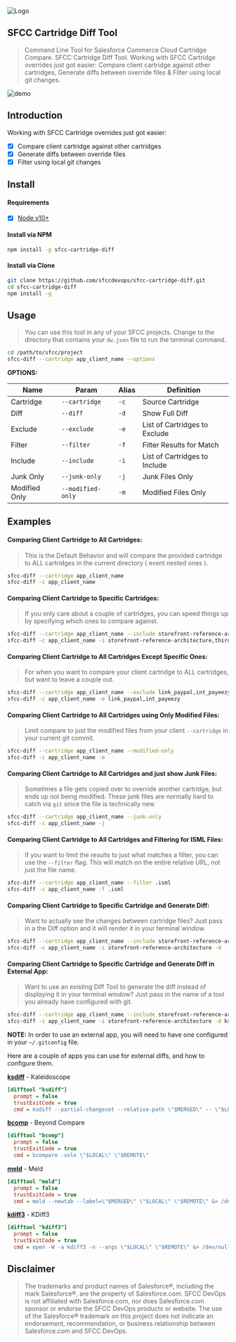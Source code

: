 ![Logo](https://sfccdevops.s3.amazonaws.com/logo-128.png "Logo")

SFCC Cartridge Diff Tool
---

> Command Line Tool for Salesforce Commerce Cloud Cartridge Compare.  SFCC Cartridge Diff Tool.  Working with SFCC Cartridge overrides just got easier:  Compare client cartridge against other cartridges, Generate diffs between override files & Filter using local git changes.

![demo](https://sfccdevops.s3.amazonaws.com/sfcc-cartridge-diff.gif)


Introduction
---

Working with SFCC Cartridge overrides just got easier:

- [X] Compare client cartridge against other cartridges
- [X] Generate diffs between override files
- [X] Filter using local git changes

Install
---

#### Requirements

- [X] [Node v10+](https://nodejs.org/en/download/)

#### Install via NPM

```bash
npm install -g sfcc-cartridge-diff
```

#### Install via Clone

```bash
git clone https://github.com/sfccdevops/sfcc-cartridge-diff.git
cd sfcc-cartridge-diff
npm install -g
```

Usage
---

> You can use this tool in any of your SFCC projects. Change to the directory that contains your `dw.json` file to run the terminal command.

```bash
cd /path/to/sfcc/project
sfcc-diff --cartridge app_client_name --options
```

**OPTIONS:**

Name          | Param             | Alias | Definition
--------------|-------------------|-------|----------------------------------------------
Cartridge     | `--cartridge`     | `-c`  | Source Cartridge
Diff          | `--diff`          | `-d`  | Show Full Diff
Exclude       | `--exclude`       | `-e`  | List of Cartridges to Exclude
Filter        | `--filter`        | `-f`  | Filter Results for Match
Include       | `--include`       | `-i`  | List of Cartridges to Include
Junk Only     | `--junk-only`     | `-j`  | Junk Files Only
Modified Only | `--modified-only` | `-m`  | Modified Files Only

Examples
---

#### Comparing Client Cartridge to All Cartridges:

> This is the Default Behavior and will compare the provided cartridge to ALL cartridges in the current directory ( event nested ones ).

```bash
sfcc-diff --cartridge app_client_name
sfcc-diff -c app_client_name
```

#### Comparing Client Cartridge to Specific Cartridges:

> If you only care about a couple of cartridges, you can speed things up by specifying which ones to compare against.

```bash
sfcc-diff --cartridge app_client_name --include storefront-reference-architecture,third_party_core
sfcc-diff -c app_client_name -i storefront-reference-architecture,third_party_core
```

#### Comparing Client Cartridge to All Cartridges Except Specific Ones:

> For when you want to compare your client cartridge to ALL cartridges, but want to leave a couple out.

```bash
sfcc-diff --cartridge app_client_name --exclude link_paypal,int_payeezy
sfcc-diff -c app_client_name -e link_paypal,int_payeezy
```

#### Comparing Client Cartridge to All Cartridges using Only Modified Files:

> Limit compare to just the modified files from your client `--cartridge` in your current git commit.

```bash
sfcc-diff --cartridge app_client_name --modified-only
sfcc-diff -c app_client_name -m
```

#### Comparing Client Cartridge to All Cartridges and just show Junk Files:

> Sometimes a file gets copied over to override another cartridge, but ends up not being modified.  These junk files are normally hard to catch via `git` since the file is technically new.

```bash
sfcc-diff --cartridge app_client_name --junk-only
sfcc-diff -c app_client_name -j
```

#### Comparing Client Cartridge to All Cartridges and Filtering for ISML Files:

> If you want to limit the results to just what matches a filter, you can use the `--filter` flag.  This will match on the entire relative URL, not just the file name.

```bash
sfcc-diff --cartridge app_client_name --filter .isml
sfcc-diff -c app_client_name -f .isml
```

#### Comparing Client Cartridge to Specific Cartridge and Generate Diff:

> Want to actually see the changes between cartridge files? Just pass in a the Diff option and it will render it in your terminal window.

```bash
sfcc-diff --cartridge app_client_name --include storefront-reference-architecture --diff
sfcc-diff -c app_client_name -i storefront-reference-architecture -d
```

#### Comparing Client Cartridge to Specific Cartridge and Generate Diff in External App:

> Want to use an existing Diff Tool to generate the diff instead of displaying it in your terminal window? Just pass in the name of a tool you already have configured with git.

```bash
sfcc-diff --cartridge app_client_name --include storefront-reference-architecture --diff=ksdiff
sfcc-diff -c app_client_name -i storefront-reference-architecture -d ksdiff
```

**NOTE:** In order to use an external app, you will need to have one configured in your `~/.gitconfig` file.

Here are a couple of apps you can use for external diffs, and how to configure them.

**[ksdiff](https://kaleidoscope.app/ksdiff2)** - Kaleidoscope

```ini
[difftool "ksdiff"]
  prompt = false
  trustExitCode = true
  cmd = ksdiff --partial-changeset --relative-path \"$MERGED\" -- \"$LOCAL\" \"$REMOTE\"
```

**[bcomp](https://www.scootersoftware.com/download.php)** - Beyond Compare

```ini
[difftool "bcomp"]
  prompt = false
  trustExitCode = true
  cmd = bcompare -solo \"$LOCAL\" \"$REMOTE\"
```

**[meld](http://meldmerge.org/)** - Meld

```ini
[difftool "meld"]
  prompt = false
  trustExitCode = true
  cmd = meld --newtab --label=\"$MERGED\" \"$LOCAL\" \"$REMOTE\" &> /dev/null &
```

**[kdiff3](http://kdiff3.sourceforge.net/)** - KDiff3

```ini
[difftool "kdiff3"]
  prompt = false
  trustExitCode = true
  cmd = open -W -a kdiff3 -n --args \"$LOCAL\" \"$REMOTE\" &> /dev/null &
```

Disclaimer
---

> The trademarks and product names of Salesforce®, including the mark Salesforce®, are the property of Salesforce.com. SFCC DevOps is not affiliated with Salesforce.com, nor does Salesforce.com sponsor or endorse the SFCC DevOps products or website. The use of the Salesforce® trademark on this project does not indicate an endorsement, recommendation, or business relationship between Salesforce.com and SFCC DevOps.
